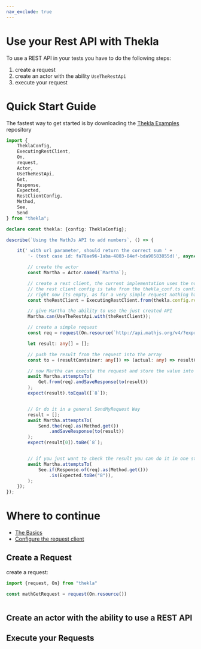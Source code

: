 ```yaml
---
nav_exclude: true
---
```


# Use your Rest API with Thekla

To use a REST API in your tests you have to do the following steps:

1. create a request
1. create an actor with the ability ``UseTheRestApi``
1. execute your request

# Quick Start Guide
The fastest way to get started is by downloading the 
[Thekla Examples](https://github.com/andy-schulz/thekla-examples) repository


```typescript
import {
    TheklaConfig,
    ExecutingRestClient,
    On,
    request,
    Actor,
    UseTheRestApi,
    Get,
    Response,
    Expected,
    RestClientConfig,
    Method,
    See,
    Send
} from "thekla";

declare const thekla: {config: TheklaConfig};

describe(`Using the MathJs API to add numbers`, () => {

    it(' with url parameter, should return the correct sum ' +
        '- (test case id: fa78ae96-1aba-4803-84ef-bda90583855d)', async () => {

        // create the actor
        const Martha = Actor.named(`Martha`);

        // create a rest client, the current implementation uses the nodejs 'request' module
        // the rest client config is take from the thekla_conf.ts configuration
        // right now its empty, as for a very simple request nothing has to be configured
        const theRestClient = ExecutingRestClient.from(thekla.config.restConfig as RestClientConfig);

        // give Martha the ability to use the just created API
        Martha.can(UseTheRestApi.with(theRestClient));

        // create a simple request
        const req = request(On.resource(`http://api.mathjs.org/v4/?expr=2*(7-3)`));

        let result: any[] = [];

        // push the result from the request into the array
        const to = (resultContainer: any[]) => (actual: any) => resultContainer.push(actual);

        // now Martha can execute the request and store the value into the result array
        await Martha.attemptsTo(
            Get.from(req).andSaveResponse(to(result))
        );
        expect(result).toEqual([`8`]);


        // Or do it in a general SendMyRequest Way
        result = [];
        await Martha.attemptsTo(
            Send.the(req).as(Method.get())
                .andSaveResponse(to(result))
        );
        expect(result[0]).toBe(`8`);


        // if you just want to check the result you can do it in one step
        await Martha.attemptsTo(
            See.if(Response.of(req).as(Method.get()))
                .is(Expected.toBe("8")),
        );
    });
});
```

# Where to continue

* [The Basics](REST_API_TEST_BASICS.md)
* [Configure the request client](REST_CLIENT_CONFIGURATION.md)

## Create a Request

create a request:

```typescript
import {request, On} from "thekla"

const mathGetRequest = request(On.resource())



```

## Create an actor with the ability to use a REST API

## Execute your Requests

## 